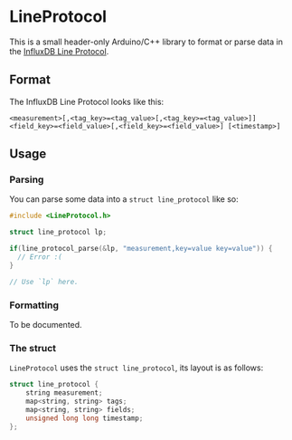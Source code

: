 # LineProtocol

This is a small header-only Arduino/C++ library to format or parse data in the [InfluxDB Line Protocol](https://docs.influxdata.com/influxdb/v2.0/reference/syntax/line-protocol/).

## Format

The InfluxDB Line Protocol looks like this:

```
<measurement>[,<tag_key>=<tag_value>[,<tag_key>=<tag_value>]] <field_key>=<field_value>[,<field_key>=<field_value>] [<timestamp>]
```

## Usage

### Parsing

You can parse some data into a `struct line_protocol` like so:

```cpp
#include <LineProtocol.h>

struct line_protocol lp;

if(line_protocol_parse(&lp, "measurement,key=value key=value")) {
  // Error :(
}

// Use `lp` here.
```

### Formatting

To be documented.

### The struct

`LineProtocol` uses the `struct line_protocol`, its layout is as follows:

```cpp
struct line_protocol {
    string measurement;
    map<string, string> tags;
    map<string, string> fields;
    unsigned long long timestamp;
};

```
